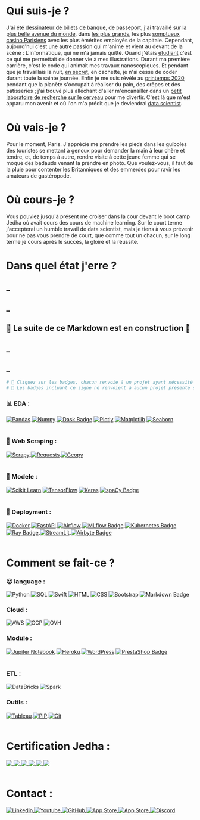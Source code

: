 # Qui suis-je ?

J'ai été [dessinateur de billets de banque](https://surys.com), de passeport, j'ai travaillé sur [la plus belle avenue du monde](https://www.pariselyseesclub.com), dans [les plus grands](https://www.clubpierrecharron.com/infos-pratiques/1ere-visite), les plus [somptueux casino Parisiens](https://www.hotelsbarriere.com/fr/paris/le-fouquets/activites/paris-club-barriere.html) avec les plus émérites employés de la capitale. Cependant, aujourd'hui c'est une autre passion qui m'anime et vient au devant de la scène : L'informatique, qui ne m'a jamais quitté. Quand j'étais [étudiant](https://www.linkedin.com/school/ecole-d'art-maryse-eloy/about/) c'est ce qui me permettait de donner vie à mes illustrations. Durant ma première carrière, c'est le code qui animait mes travaux nanoscopiques. Et pendant que je travaillais la nuit, [en secret](https://apps.apple.com/lu/developer/gauthier-rammault/id1493203805), en cachette, je n'ai cessé de coder durant toute la sainte journée. Enfin je me suis révélé au [printemps 2020](https://www.cned.fr/bts/bts-services-informatiques-aux-organisations-sio), pendant que la planète s'occupait à réaliser du pain, des crêpes et des pâtisseries ; j'ai trouvé plus alléchant d'aller m'encanailler dans un [petit laboratoire de recherche sur le cerveau](https://iscpif.fr/projects/linkrbrain/) pour me divertir. C'est là que m'est apparu mon avenir et où l'on m'a prédit que je deviendrai [data scientist](https://www.jedha.co/formations/formation-data-scientist).

# Où vais-je ? 

Pour le moment, Paris. J'apprécie me prendre les pieds dans les guiboles des touristes se mettant à genoux pour demander la main à leur chère et tendre, et, de temps à autre, rendre visite à cette jeune femme qui se moque des badauds venant la prendre en photo. Que voulez-vous, il faut de la pluie pour contenter les Britanniques et des emmerdes pour ravir les amateurs de gastéropode.  

# Où cours-je ?

Vous pouviez jusqu'à présent me croiser dans la cour devant le boot camp Jedha où avait cours des cours de machine learning. Sur le court terme j'accepterai un humble travail de data scientist, mais je tiens à vous prévenir pour ne pas vous prendre de court, que comme tout un chacun, sur le long terme je cours après le succès, la gloire et la réussite. 

# Dans quel état j'erre ? 

## _
## _
## 🚧 La suite de ce Markdown est en construction 🚧
## _
## _

```python
# 🚀 Cliquez sur les badges, chacun renvoie à un projet ayant nécessité tel ou tel framework.
# 🚧 Les badges incluant ce signe ne renvoient à aucun projet présenté sur Git Hub. 
```

### 📊 EDA :
<a href="https://github.com/g0thier/Cours_Data/blob/main/Pandas.ipynb" target="_blank">
  <img align="center" src="https://img.shields.io/badge/Pandas-2C2D72?style=flat&logo=pandas&logoColor=white" alt="Pandas" />
</a>
<a href="https://github.com/g0thier/Cours_Data/blob/main/Pandas.ipynb" target="_blank">
  <img align="center" src="https://img.shields.io/badge/Numpy-777BB4?style=flat&logo=numpy&logoColor=white" alt="Numpy" />
</a>
<a href="" target="_blank">
  <img align="center" src="https://img.shields.io/badge/🚧-Dask-FDA061?logo=dask&logoColor=fff&style=flat" alt="Dask Badge">
</a>
<a href="https://github.com/g0thier/Bloc-5/blob/main/02_EDA_pricing.ipynb" target="_blank">
  <img align="center" src="https://img.shields.io/badge/Plotly-239120?style=flat&logo=plotly&logoColor=white" alt="Plotly" />
</a>
<a href="https://github.com/g0thier/Cours_Data/blob/main/Plots.ipynb" target="_blank">
  <img align="center" src="https://img.shields.io/badge/-Matplotlib-yellow" alt="Matplotlib" />
</a>
<a href="https://github.com/g0thier/Cours_Data/blob/main/Plots.ipynb" target="_blank">
  <img align="center" src="https://img.shields.io/badge/-Seaborn-blue" alt="Seaborn" />
</a>
<div></br></div>

### 📃 Web Scraping :
<a href="https://github.com/g0thier/iTunes-Store-Scrapy/blob/main/Script05.py" target="_blank">
  <img align="center" src="https://img.shields.io/badge/-Scrapy-brightgreen" alt="Scrapy" />
</a>
<a href="https://github.com/g0thier/Bloc-5/blob/main/06_Test_API.ipynb" target="_blank">
  <img align="center" src="https://img.shields.io/badge/-Requests-black" alt="Requests" />
</a>
<a href="https://github.com/g0thier/Cours_Data/blob/main/Pandas.ipynb" target="_blank">
  <img align="center" src="https://img.shields.io/badge/-Geopy-blue" alt="Geopy" />
</a>
<div></br></div>

### 🔮 Modele : 
<a href="https://github.com/g0thier/Bloc-3" target="_blank">
  <img align="center" src="https://img.shields.io/badge/scikit_learn-F7931E?style=flat&logo=scikit-learn&logoColor=white" alt="Scikit Learn" />
</a>
<a href="https://github.com/g0thier/Bloc-4/blob/main/04_Deep_Prediction.ipynb" target="_blank">
  <img align="center" src="https://img.shields.io/badge/TensorFlow-FF6F00?style=flat&logo=tensorflow&logoColor=white" alt="TensorFlow" />
</a>
<a href="https://medium.com/@g0thier/apprendre-à-compter-les-cartes-sans-se-faire-virer-du-casino-252535e45c3b" target="_blank">
  <img align="center" src="https://img.shields.io/badge/Keras-%23D00000.svg?style=flat&logo=Keras&logoColor=white" alt="Keras" />
</a>
<a href="https://github.com/g0thier/Bloc-4/blob/main/04_Deep_Prediction.ipynb" target="_blank">
  <img align="center" src="https://img.shields.io/badge/spaCy-09A3D5?logo=spacy&logoColor=fff&style=flat" alt="spaCy Badge">
</a>


<div></br></div>

### 🚀 Deployment : 
<a href="https://github.com/g0thier/Bloc-5/tree/main/04_Application" target="_blank">
  <img align="center" src="https://img.shields.io/badge/Docker-2CA5E0?style=flat&logo=docker&logoColor=white" alt="Docker" />
</a>
<a href="https://github.com/g0thier/Bloc-5/blob/main/05_API/app/main.py" target="_blank">
  <img align="center" src="https://img.shields.io/badge/FastAPI-009688?style=flat&logo=FastAPI&logoColor=white" alt="FastAPI" />
</a>
<a href="" target="_blank">
  <img align="center" src="https://img.shields.io/badge/🚧-Airflow-017CEE?style=flat&logo=Apache%20Airflow&logoColor=white" alt="Airflow" />
</a>
<a href="" target="_blank">
  <img align="center" src="https://img.shields.io/badge/MLflow-0194E2?logo=mlflow&logoColor=fff&style=flat" alt="MLflow Badge">
</a>
<a href="" target="_blank">
  <img align="center" src="https://img.shields.io/badge/Kubernetes-326CE5?logo=kubernetes&logoColor=fff&style=flat" alt="Kubernetes Badge">
</a>
<a href="" target="_blank">
  <img align="center" src="https://img.shields.io/badge/Ray-028CF0?logo=ray&logoColor=fff&style=flat" alt="Ray Badge">
</a>
<a href="" target="_blank">
  <img align="center" src="https://img.shields.io/badge/Streamlit-FF4B4B?style=flat&logo=Streamlit&logoColor=white" alt="StreamLit">
</a>
<a href="" target="_blank">
  <img align="center" src="https://img.shields.io/badge/Airbyte-615EFF?logo=airbyte&logoColor=fff&style=flat" alt="Airbyte Badge">
</a>

<div></br></div>

# Comment se fait-ce ?

### 😛 language :
![Python](https://img.shields.io/badge/Python-FFD43B?style=flat&logo=python&logoColor=blue)
![SQL](https://img.shields.io/badge/-SQL-black?style=flat&logo=SQL)
![Swift](https://img.shields.io/badge/Swift-FA7343?style=flat&logo=swift&logoColor=white)
![HTML](https://img.shields.io/badge/HTML-239120?style=flat&logo=html5&logoColor=white)
![CSS](https://img.shields.io/badge/CSS-239120?&style=flat&logo=css3&logoColor=white)
![Bootstrap](https://img.shields.io/badge/Bootstrap-563D7C?style=flat&logo=bootstrap&logoColor=white)
![Markdown Badge](https://img.shields.io/badge/Markdown-000?logo=markdown&logoColor=fff&style=flat)

### Cloud :
![AWS](https://img.shields.io/badge/Amazon_AWS-FF9900?style=flat&logo=amazonaws&logoColor=white)
![GCP](https://img.shields.io/badge/Google_Cloud-4285F4?style=flat&logo=google-cloud&logoColor=white)
![OVH](https://img.shields.io/badge/ovh-123F6D?style=flat&logo=OVH&logoColor=white)

### Module :
<a href="https://github.com/g0thier/Bloc-1/blob/main/01_cities_weather_infos.ipynb" target="_blank">
  <img align="center" src="https://img.shields.io/badge/-Jupiter-F37626" alt="Jupiter Notebook" />
</a>
<a href="https://getaroundapi-rg.herokuapp.com" target="_blank">
  <img align="center" src="https://img.shields.io/badge/Heroku-430098?style=flat&logo=heroku&logoColor=white" alt="Heroku" />
</a>
<a href="" target="_blank">
  <img align="center" src="https://img.shields.io/badge/🚧-Wordpress-21759B?style=flat&logo=wordpress&logoColor=white" alt="WordPress" />
</a>
<a href="" target="_blank">
  <img align="center" src="https://img.shields.io/badge/🚧-PrestaShop-DF0067?logo=prestashop&logoColor=fff&style=flat" alt="PrestaShop Badge">
</a>
<div></br></div>

### ETL :
![DataBricks](https://img.shields.io/badge/🚧-Databricks-FF3621?style=flat&logo=Databricks&logoColor=white) 
![Spark](https://img.shields.io/badge/🚧-Apache_Spark-FFFFFF?style=flat&logo=apachespark&logoColor=#E35A16)

### Outils :
<a href="https://github.com/g0thier/Projet-Essentials/blob/main/Projet%20Michelin%20Guide%20Restaurants%202021%20copie.pdf" target="_blank">
  <img align="center" src="https://img.shields.io/badge/Tableau-E97627?style=flat&logo=Tableau&logoColor=white" alt="Tableau" />
</a>
<a href="" target="_blank">
  <img align="center" src="https://img.shields.io/badge/pip-3775A9?style=flat&logo=pypi&logoColor=white" alt="PIP" />
</a>
<a href="" target="_blank">
  <img align="center" src="https://img.shields.io/badge/GIT-E44C30?style=flat&logo=git&logoColor=white" alt="Git" />
</a>
<div></br></div>

# Certification Jedha : 

<a href="https://github.com/g0thier/Bloc-1">
    <img align="center" src="https://github-readme-stats.vercel.app/api/pin/?username=g0thier&repo=Bloc-1&title_color=586e75&text_color=586e75&icon_color=008000" />
</a>
<a href="https://github.com/g0thier/Bloc-2">
    <img align="center" src="https://github-readme-stats.vercel.app/api/pin/?username=g0thier&repo=Bloc-2&title_color=586e75&text_color=586e75&icon_color=008000" />
</a>
<a href="https://github.com/g0thier/Bloc-3">
    <img align="center" src="https://github-readme-stats.vercel.app/api/pin/?username=g0thier&repo=Bloc-3&title_color=586e75&text_color=586e75&icon_color=008000" />
</a>
<a href="https://github.com/g0thier/Bloc-4">
    <img align="center" src="https://github-readme-stats.vercel.app/api/pin/?username=g0thier&repo=Bloc-4&title_color=586e75&text_color=586e75&icon_color=008000" />
</a>
<a href="https://github.com/g0thier/Bloc-5">
    <img align="center" src="https://github-readme-stats.vercel.app/api/pin/?username=g0thier&repo=Bloc-5&title_color=586e75&text_color=586e75&icon_color=008000" />
</a>
<a href="https://github.com/g0thier/Bloc-6">
    <img align="center" src="https://github-readme-stats.vercel.app/api/pin/?username=g0thier&repo=Bloc-6&title_color=586e75&text_color=586e75&icon_color=008000" />
</a>
<div></br></div>

# Contact : 

<a href="https://www.linkedin.com/in/gauthier-rammault/" target="_blank">
  <img align="center" src="https://img.shields.io/badge/LinkedIn-0077B5?style=for-the-badge&logo=linkedin&logoColor=white" alt="Linkedin" />
</a>
<a href="https://www.youtube.com/watch?v=3zXOKyZjQvw&list=PL1-pL4OHXCI2hTGmwA9hBGsM8SnX0qMaL" target="_blank">
  <img align="center" src="https://img.shields.io/badge/YouTube-FF0000?style=for-the-badge&logo=youtube&logoColor=white" alt="Youtube" />
</a>
<a href="https://github.com/g0thier" target="_blank">
  <img align="center" src="https://img.shields.io/badge/GitHub-100000?style=for-the-badge&logo=github&logoColor=white" alt="GitHub" />
</a>
<a href="https://apps.apple.com/fr/developer/gauthier-rammault/id1493203805" target="_blank">
  <img align="center" src="https://img.shields.io/badge/App_Store-0D96F6?style=for-the-badge&logo=app-store&logoColor=white" alt="App Store" />
</a>
<a href="https://wa.me/qr/LEBXAAIBO2RKG1" target="_blank">
  <img align="center" src="https://img.shields.io/badge/WhatsApp-25D366?style=for-the-badge&logo=whatsapp&logoColor=white" alt="App Store" />
</a>
<a href="mailto:Gauthier#1774" target="_blank">
  <img align="center" src="https://img.shields.io/badge/Discord-7289DA?style=for-the-badge&logo=discord&logoColor=white" alt="Discord" />
</a>
<div></br></div>

